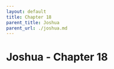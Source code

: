 ```yaml
---
layout: default
title: Chapter 18
parent_title: Joshua
parent_url: ./joshua.md
---
```


# Joshua - Chapter 18
